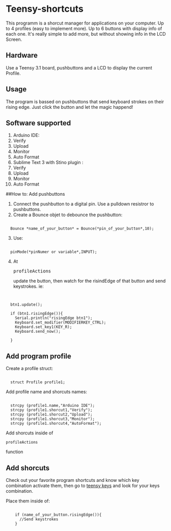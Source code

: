 # Teensy-shortcuts

This programm is a shorcut manager for applications on your computer.
Up to 4 profiles (easy to implement more).
Up to 6 buttons with display info of each one. It's really simple to add more, but without showing info in the LCD Screen.

## Hardware

Use a Teensy 3.1 board, pushbuttons and a LCD to display the current Profile.

## Usage

The program is bassed on pushbuttons that send keyboard strokes on their rising edge.
Just click the button and let the magic happend!
## Software supported

1. Arduino IDE:
  1.  Verify
  2.  Upload
  3.  Monitor
  4.  Auto Format
2. Sublime Text 3 with Stino plugin :
  1.  Verify
  2.  Upload
  3.  Monitor
  4.  Auto Format

##How to: Add pushbuttons

1. Connect the pushbutton to a digital pin. Use a pulldown resistror to pushbuttons.
2. Create a Bounce objet to debounce the pushbutton:
<pre lang="arduino"><code>
  Bounce *name_of_your_button* = Bounce(*pin_of_your_button*,10);
</code></pre>
3. Use:
<pre lang="arduino"><code>
  pinMode(*pinNumer or variable*,INPUT);
</code></pre>
4. At <pre lang="Arduino">profileActions</pre> update the button, then watch for the risindEdge of that button and send keystrokes. ie:

<pre lang="arduino"><code>

  btn1.update();
   
  if (btn1.risingEdge()){
    Serial.println("risingEdge btn1");
    Keyboard.set_modifier(MODIFIERKEY_CTRL);
    Keyboard.set_key1(KEY_R);
    Keyboard.send_now();

  }
</code></pre>


## Add program profile

Create a profile struct:
<pre lang="arduino"><code>    
  struct Profile profile1;
</code></pre>

Add profile name and shorcuts names:

<pre lang="arduino"><code>    
  strcpy (profile1.name,"Arduino IDE");
  strcpy (profile1.shorcut1,"Verify");
  strcpy (profile1.shorcut2,"Upload");
  strcpy (profile1.shorcut3,"Monitor");
  strcpy (profile1.shorcut4,"AutoFormat");
</code></pre>

Add shorcuts inside of <pre lang="arduino"><code>profileActions</code></pre> function

## Add shorcuts

Check out your favorite program shortcuts and know which key combination activate them, then go to [teensy keys](https://www.pjrc.com/teensy/td_keyboard.html) and look for your keys combination.

Place them inside of:
<pre lang="arduino"><code>    
    if (name_of_your_button.risingEdge()){
      //Send keystrokes
    }
</code></pre>
